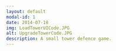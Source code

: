 ```yaml
---
layout: default
modal-id: 1
date: 2014-07-18
img: LoadTowerUICode.JPG
alt: UpgradeTowerCode.JPG
description: A small tower defence game.
---
```


